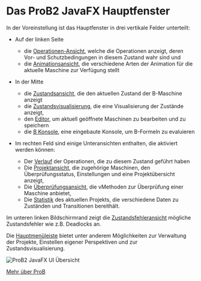 # Das ProB2 JavaFX Hauptfenster

In der Voreinstellung ist das Hauptfenster in drei vertikale Felder unterteilt:

* Auf der linken Seite 
  * die [Operationen-Ansicht](Operationen.md), welche die Operationen anzeigt, deren Vor- und Schutzbedingungen in diesem Zustand wahr sind und 
  * die [Animationsansicht](Animation.md), die verschiedene Arten der Animation für die aktuelle Maschine zur Verfügung stellt
  

* In der Mitte
	* die [Zustandsansicht](Zentrale%20Ansicht/Zustandsansicht.md), die den aktuellen Zustand der B-Maschine anzeigt
	* die [Zustandsvisualisierung](Zentrale%20Ansicht/Zustandsvisualisierung.md), die eine Visualisierung der Zustände anzeigt,
    * den [Editor](Zentrale%20Ansicht/Editor.md), um aktuell geöffnete Maschinen zu bearbeiten und zu speichern
    * die [B Konsole](Zentrale%20Ansicht/B%20Konsole.md), eine eingebaute Konsole, um B-Formeln zu evaluieren
  

* Im rechten Feld sind einige Unteransichten enthalten, die aktiviert werden können:
	* Der [Verlauf](Verlauf.md) der Operationen, die zu diesem Zustand geführt haben
	* Die [Projektansicht](Projekt.md), die zugehörige Maschinen, den Überprüfungsstatus, Einstellungen und eine Projektübersicht anzeigt,
	* Die [Überprüfungsansicht](Überprüfungen.md), die vMethoden zur Überprüfung einer Maschine anbietet,
	* Die [Statistik](Statistik.md) des aktuellen Projekts, die verschiedene Daten zu Zuständen und Transitionen bereithält.
  

Im unteren linken Bildschirmrand zeigt die [Zustandsfehleransicht](Zentrale%20Ansicht/Zustandsfehler.md) mögliche Zustandsfehler wie z.B. Deadlocks an.

Die [Hauptmenüleiste](Hauptmenü/Hauptmenü.md) bietet unter anderem Möglichkeiten zur Verwaltung der Projekte, Einstellen eigener Perspektiven und zur Zustandsvisualisierung.

![ProB2 JavaFX UI Übersicht](../screenshots/Overview.png)


[Mehr über ProB](https://prob.hhu.de/w/)
